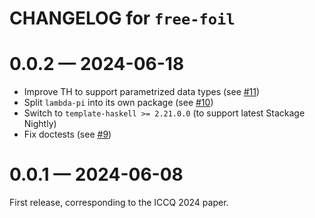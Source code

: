 # CHANGELOG for `free-foil`

# 0.0.2 — 2024-06-18

- Improve TH to support parametrized data types (see [#11](https://github.com/fizruk/free-foil/pull/11))
- Split `lambda-pi` into its own package (see [#10](https://github.com/fizruk/free-foil/pull/10))
- Switch to `template-haskell >= 2.21.0.0` (to support latest Stackage Nightly)
- Fix doctests (see [#9](https://github.com/fizruk/free-foil/pull/9))

# 0.0.1 — 2024-06-08

First release, corresponding to the ICCQ 2024 paper.
